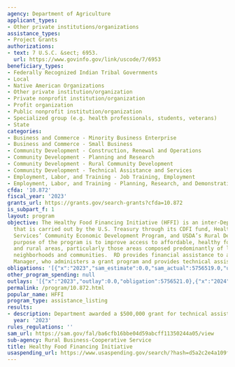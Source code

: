 ```yaml
---
agency: Department of Agriculture
applicant_types:
- Other private institutions/organizations
assistance_types:
- Project Grants
authorizations:
- text: 7 U.S.C. &sect; 6953.
  url: https://www.govinfo.gov/link/uscode/7/6953
beneficiary_types:
- Federally Recognized Indian Tribal Governments
- Local
- Native American Organizations
- Other private institution/organization
- Private nonprofit institution/organization
- Profit organization
- Public nonprofit institution/organization
- Specialized group (e.g. health professionals, students, veterans)
- State
categories:
- Business and Commerce - Minority Business Enterprise
- Business and Commerce - Small Business
- Community Development - Construction, Renewal and Operations
- Community Development - Planning and Research
- Community Development - Rural Community Development
- Community Development - Technical Assistance and Services
- Employment, Labor, and Training - Job Training, Employment
- Employment, Labor, and Training - Planning, Research, and Demonstration
cfda: '10.872'
fiscal_year: '2023'
grants_url: https://grants.gov/search-grants?cfda=10.872
is_subpart_f: 1
layout: program
objective: The Healthy Food Financing Initiative (HFFI) is an inter-Department initiative
  that is carried out by the U.S. Treasury through its CDFI fund, Health and Human
  Services’ Community Economic Development Program, and USDA’s Rural Development.  The
  purpose of the program is to improve access to affordable, healthy foods in urban
  and rural areas, particularly those areas composed predominantly of lower income
  neighborhoods and communities.  RD provides financial assistance to a National Fund
  Manager, who administers a grant program and provides technical assistance.
obligations: '[{"x":"2023","sam_estimate":0.0,"sam_actual":5756519.0,"usa_spending_actual":5756521.0},{"x":"2024","sam_estimate":0.0,"sam_actual":3000000.0,"usa_spending_actual":0.0},{"x":"2025","sam_estimate":0.0,"sam_actual":3000000.0,"usa_spending_actual":0.0}]'
other_program_spending: null
outlays: '[{"x":"2023","outlay":0.0,"obligation":5756521.0},{"x":"2024","outlay":0.0,"obligation":0.0},{"x":"2025","outlay":0.0,"obligation":0.0}]'
permalink: /program/10.872.html
popular_name: HFFI
program_type: assistance_listing
results:
- description: Department awarded a $500,000 grant for technical assistance.
  year: '2023'
rules_regulations: ''
sam_url: https://sam.gov/fal/ba6cfb16bbe04d59abcff11350244a05/view
sub-agency: Rural Business-Cooperative Service
title: Healthy Food Financing Initiative
usaspending_url: https://www.usaspending.gov/search/?hash=d5a2c2e4a109f67655210a468ca5bd55
---
```

